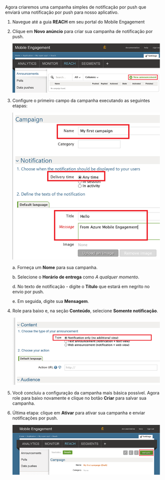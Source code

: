 Agora criaremos uma campanha simples de notificação por push que enviará uma notificação por push para nosso aplicativo.

1. Navegue até a guia **REACH** em seu portal do Mobile Engagement

2. Clique em **Novo anúncio** para criar sua campanha de notificação por push.

	![](./media/mobile-engagement-windows-push-campaign/new-announcement.png)

3. Configure o primeiro campo da campanha executando as seguintes etapas:

	![](./media/mobile-engagement-windows-push-campaign/campaign-first-params.png)

	a. Forneça um **Nome** para sua campanha.

	b. Selecione o **Horário de entrega** como *A qualquer momento*.

	d. No texto de notificação - digite o **Título** que estará em negrito no envio por push.

	e. Em seguida, digite sua **Mensagem**.

4. Role para baixo e, na seção **Conteúdo**, selecione **Somente notificação**.

	![](./media/mobile-engagement-windows-push-campaign/campaign-content.png)

5. Você concluiu a configuração da campanha mais básica possível. Agora role para baixo novamente e clique no botão **Criar** para salvar sua campanha.

6. Última etapa: clique em **Ativar** para ativar sua campanha e enviar notificações por push.

	![](./media/mobile-engagement-windows-push-campaign/campaign-activate.png)

 

<!---HONumber=Oct15_HO1-->